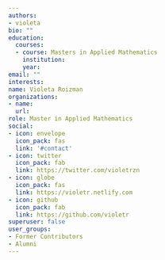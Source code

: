 ```yaml
---
authors:
- violeta
bio: ""
education:
  courses:
  - course: Masters in Applied Mathematics
    institution: 
    year: 
email: ""
interests:
name: Violeta Roizman
organizations:
- name: 
  url: 
role: Master in Applied Mathematics
social:
- icon: envelope
  icon_pack: fas
  link: '#contact'
- icon: twitter
  icon_pack: fab
  link: https://twitter.com/violetrzn
- icon: globe
  icon_pack: fas
  link: https://violetr.netlify.com
- icon: github
  icon_pack: fab
  link: https://github.com/violetr
superuser: false
user_groups:
- Former Contributors
- Alumni
---
```




